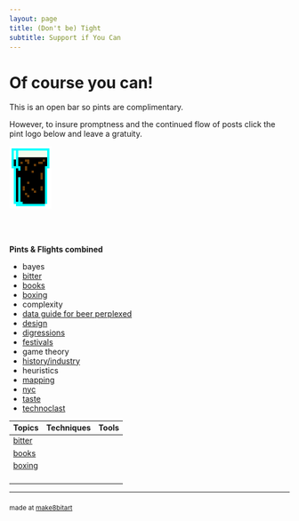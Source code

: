 ```yaml
---
layout: page
title: (Don't be) Tight
subtitle: Support if You Can 
---
```


# Of course you can!



This is an open bar so pints are complimentary. 

However, to insure promptness and the continued flow of posts click the pint logo below and leave a gratuity.


<a href="https://www.paypal.me/EndlessPint/5"><img src="/support/img/digipint01.png" width="15%"></a>

<br>
<br>

**Pints & Flights combined**

- bayes
- [bitter](/tag/bitter)
- [books](/tag/books)
- [boxing](/tag/boxing)
- complexity
- [data guide for beer perplexed](/tag/perplexed)
- [design](/tag/design)
- [digressions](/tag/digressions)
- [festivals](/tag/festivals)
- game theory
- [history/industry](/tag/grounding)
- heuristics
- [mapping](/tag/mapping)
- [nyc](/tag/nyc)
- [taste](/tag/taste)
- [technoclast](/tag/technoclast)


|Topics 	|Techniques	|Tools	|
|---	|---	|---	|
|[bitter](/tag/bitter) 	|   	|   	|
|[books](/tag/books)   	|   	|   	|
|[boxing](/tag/boxing)   	|   	|   	|
|   	|   	|   	|
|   	|   	|   	|
|   	|   	|   	|
|   	|   	|   	|



--- 

<sub>made at [make8bitart](https://make8bitart.com/)</sub>
